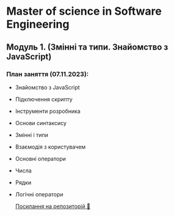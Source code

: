# Master of science in Software Engineering

## Модуль 1. (Змінні та типи. Знайомство з JavaScript)

### План заняття (07.11.2023):

- Знайомство з JavaScript
- Підключення скрипту
- Інструменти розробника
- Основи синтаксису
- Змінні і типи
- Взаємодія з користувачем
- Основні оператори
- Числа
- Рядки
- Логічні оператори

  [Посилання на репозиторій 🍫](https://github.com/ArtemRysich/University_2/tree/main/Lesson_1)
